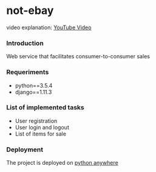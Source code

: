 # not-ebay

video explanation: [YouTube Video](https://youtu.be/HIQgziQgC6c)

### Introduction
Web service that facilitates consumer-to-consumer sales

### Requeriments
* python==3.5.4
* django==1.11.3

### List of implemented tasks

* User registration
* User login and logout
* List of items for sale

### Deployment 

The project is deployed on [python anywhere](http://robertov.pythonanywhere.com/)








